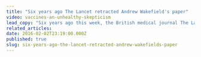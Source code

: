```yaml
---
title: "Six years ago The Lancet retracted Andrew Wakefield's paper"
video: vaccines-an-unhealthy-skepticism
lead_copy: "Six years ago this week, the British medical journal The Lancet officially retracted Andrew Wakefield's paper that linked the MMR vaccine to autism. Here's how the whole vaccine brouhaha blew up."
related_articles:
date: 2016-02-02T23:19:00.000Z
published: true
slug: six-years-ago-the-lancet-retracted-andrew-wakefields-paper
---
```


